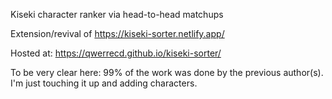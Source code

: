 Kiseki character ranker via head-to-head matchups

Extension/revival of https://kiseki-sorter.netlify.app/

Hosted at: https://qwerrecd.github.io/kiseki-sorter/

To be very clear here: 99% of the work was done by the previous author(s). I'm just touching it up and adding characters.
